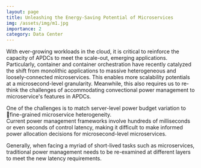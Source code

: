 ```yaml
---
layout: page
title: Unleashing the Energy-Saving Potential of Microservices
img: /assets/img/m1.jpg
importance: 2
category: Data Center
---
```


With ever-growing workloads in the cloud, it is critical to reinforce the capacity of APDCs to meet the scale-out, emerging applications. Particularly, container and container orchestration have recently catalyzed the shift from monolithic applications to massive heterogeneous and loosely-connected microservices. This enables more scalability potentials at a microsecond-level granularity. Meanwhile, this also requires us to re-think the challenges of accommodating convectional power management to microservice's features in APDCs.

<div class="row">
    <div class="col-sm mt-3 mt-md-0">
        <img class="img-fluid rounded z-depth-1" src="{{ '/assets/img/9.jpg' | relative_url }}" alt="" title="example image"/>
    </div>
</div>
<div class="caption">
    One of the challenges is to match server-level power budget variation to fine-grained microservice heterogeneity.
</div>
<div class="row">
    <div class="col-sm mt-3 mt-md-0">
        <img class="img-fluid rounded z-depth-1" src="{{ '/assets/img/m1-0.jpg' | relative_url }}" alt="" title="example image"/>
    </div>
</div>
<div class="caption">
    Current power management frameworks involve hundreds of milliseconds or even seconds of control latency, making it difficult to make informed power allocation decisions for microsecond-level microservices.


</div>

Generally, when facing a myriad of short-lived tasks such as microservices, traditional power management needs to be re-examined at different layers to meet the new latency requirements.

